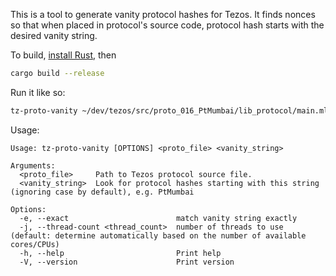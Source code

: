 This is a tool to generate vanity protocol hashes for Tezos.
It finds nonces so that when placed in protocol's source code,
protocol hash starts with the desired vanity string.

To build, [install
Rust](https://doc.rust-lang.org/cargo/getting-started/installation.html),
then

```sh
cargo build --release
```

Run it like so:

```sh
tz-proto-vanity ~/dev/tezos/src/proto_016_PtMumbai/lib_protocol/main.ml PtMumb
```

Usage:

```
Usage: tz-proto-vanity [OPTIONS] <proto_file> <vanity_string>

Arguments:
  <proto_file>     Path to Tezos protocol source file.
  <vanity_string>  Look for protocol hashes starting with this string (ignoring case by default), e.g. PtMumbai

Options:
  -e, --exact                        match vanity string exactly
  -j, --thread-count <thread_count>  number of threads to use (default: determine automatically based on the number of available cores/CPUs)
  -h, --help                         Print help
  -V, --version                      Print version
```
